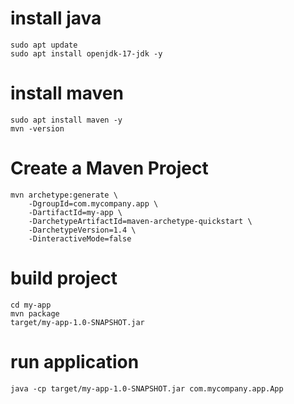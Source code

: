 # install java

    sudo apt update
    sudo apt install openjdk-17-jdk -y

#  install maven
    sudo apt install maven -y
    mvn -version

#  Create a Maven Project

    mvn archetype:generate \
        -DgroupId=com.mycompany.app \
        -DartifactId=my-app \
        -DarchetypeArtifactId=maven-archetype-quickstart \
        -DarchetypeVersion=1.4 \
        -DinteractiveMode=false

#   build project
    cd my-app
    mvn package
    target/my-app-1.0-SNAPSHOT.jar

# run application
    java -cp target/my-app-1.0-SNAPSHOT.jar com.mycompany.app.App

